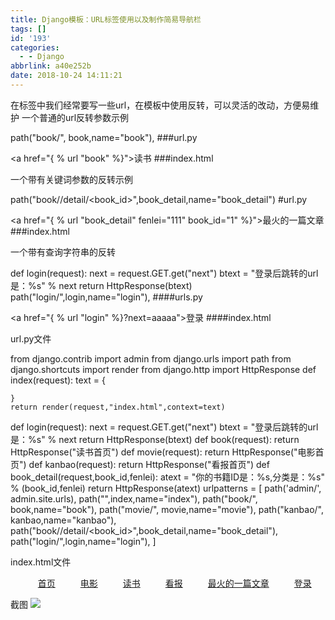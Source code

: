 ```yaml
---
title: Django模板：URL标签使用以及制作简易导航栏
tags: []
id: '193'
categories:
  - - Django
abbrlink: a40e252b
date: 2018-10-24 14:11:21
---
```


在标签中我们经常要写一些url，在模板中使用反转，可以灵活的改动，方便易维护 一个普通的url反转参数示例

path("book/", book,name="book"),   ###url.py

<a href="{ % url "book" %}">读书</a>   ###index.html

一个带有关键词参数的反转示例

path("book/<fenlei>/detail/<book\_id>",book\_detail,name="book\_detail") #url.py

<a href="{ % url "book\_detail" fenlei="111" book\_id="1"  %}">最火的一篇文章</a>  ###index.html

一个带有查询字符串的反转

def login(request):
    next = request.GET.get("next")
    btext = "登录后跳转的url是：%s" % next
    return HttpResponse(btext)
path("login/",login,name="login"),   ####urls.py

<a href="{ % url "login" %}?next=aaaaa">登录</a>   ####index.html

url.py文件

from django.contrib import admin
from django.urls import path
from django.shortcuts import render
from django.http import HttpResponse
def index(request):
    text = {

    }
    return render(request,"index.html",context=text)
def login(request):
    next = request.GET.get("next")
    btext = "登录后跳转的url是：%s" % next
    return HttpResponse(btext)
def book(request):
    return HttpResponse("读书首页")
def movie(request):
    return HttpResponse("电影首页")
def kanbao(request):
    return HttpResponse("看报首页")
def book\_detail(request,book\_id,fenlei):
    atext = "你的书籍ID是：%s,分类是：%s" % (book\_id,fenlei)
    return HttpResponse(atext)
urlpatterns = \[
    path('admin/', admin.site.urls),
    path("",index,name="index"),
    path("book/", book,name="book"),
    path("movie/", movie,name="movie"),
    path("kanbao/", kanbao,name="kanbao"),
    path("book/<fenlei>/detail/<book\_id>",book\_detail,name="book\_detail"),
    path("login/",login,name="login"),
\]

index.html文件

<head>
    <meta charset="UTF-8">
    <title>Title</title>
    <style>
        .nav{
            overflow:hidden;
        }
        .nav li{
            float:left;
            list-style: none;
            margin: 0 20px;
        }
    </style>
</head>
<body>
    <ul class="nav">
        <li><a href="/">首页</a></li>
        <li><a href="{ % url "movie" %}">电影</a></li>
        <li><a href="{ % url "book" %}">读书</a></li>
        <li><a href="{ % url "kanbao" %}">看报</a></li>
        <li><a href="{ % url "book\_detail" fenlei="111" book\_id="1"  %}">最火的一篇文章</a></li>
        <li><a href="{ % url "login" %}?next=aaaaa">登录</a></li>
    </ul>
</body>
</html

截图 ![](https://post.332b.com/wp-content/uploads/2018/10/20181024141000-300x39.png)